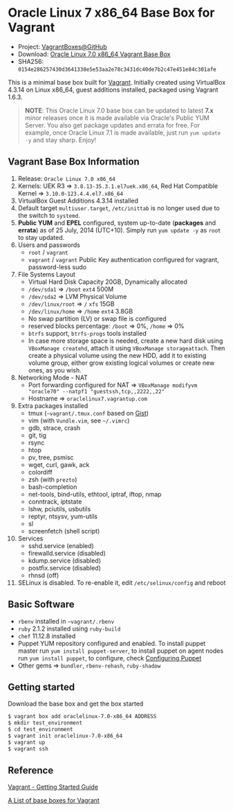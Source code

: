 # Oracle Linux 7 x86_64 Base Box for Vagrant

* Project: [VagrantBoxes@GitHub](https://github.com/terrywang/vagrantboxes)
* Download: [Oracle Linux 7.0 x86_64 Vagrant Base Box](http://cloud.terry.im/vagrant/oraclelinux-7-x86_64.box)
* SHA256: `0154e286257430d3641338e5e53aa2e78c3431dc40de7b2c47e451e84c301afe`

This is a minimal base box built for [Vagrant](http://www.vagrantup.com/). Initially created using VirtualBox 4.3.14 on Linux x86_64, guest additions installed, packaged using Vagrant 1.6.3.

> **NOTE**: This Oracle Linux 7.0 base box can be updated to latest **7.x** minor releases once it is made available via Oracle's Public YUM Server. You also get package updates and errata for free. For example, once Oracle Linux 7.1 is made available, just run `yum update -y` and stay sharp. Enjoy!

## Vagrant Base Box Information

1. Release: `Oracle Linux 7.0 x86_64`
2. Kernels: UEK R3  => `3.8.13-35.3.1.el7uek.x86_64`, Red Hat Compatible Kernel => `3.10.0-123.4.4.el7.x86_64`
2. VirtualBox Guest Additions 4.3.14 installed
3. Default target `multiuser.target`, `/etc/inittab` is no longer used due to the switch to `systemd`.
4. **Public YUM** and **EPEL** configured, system up-to-date (**packages** and **errata**) as of 25 July, 2014 (UTC+10). Simply run `yum update -y` as `root` to stay updated.
5. Users and passwords
    * `root` / `vagrant`
    * `vagrant` / `vagrant` Public Key authentication configured for vagrant, password-less sudo
6. File Systems Layout
    * Virtual Hard Disk Capacity 20GB, Dynamically allocated
    * `/dev/sda1` => `/boot` `ext4` 500M
    * `/dev/sda2` => LVM Physical Volume
    * `/dev/linux/root` => `/` `xfs` 15GB
    * `/dev/linux/home` => `/home` `ext4` 3.8GB
    * No swap partition (LV) or swap file is configured
    * reserved blocks percentage: `/boot` => 0%, `/home` => 0%
    * `btrfs` support, `btrfs-progs` tools installed
    * In case more storage space is needed, create a new hard disk using `VBoxManage createhd`, attach it using `VBoxManage storageattach`. Then create a physical volume using the new HDD, add it to existing volume group, either grow existing logical volumes or create new ones, as you wish.
7. Networking Mode - NAT
    * Port forwarding configured for NAT => `VBoxManage modifyvm "oracle70" --natpf1 "guestssh,tcp,,2222,,22"`
    * Hostname => `oraclelinux7.vagrantup.com`
8. Extra packages installed
    * tmux (`~vagrant/.tmux.conf` based on [Gist](https://gist.github.com/terrywang/3950393))
    * vim (with `Vundle.vim`, see `~/.vimrc`)
    * gdb, strace, crash
    * git, tig 
    * rsync
    * htop
    * pv, tree, psmisc
    * wget, curl, gawk, ack
    * colordiff
    * zsh (with `prezto`)
    * bash-completion
    * net-tools, bind-utils, ethtool, iptraf, iftop, nmap
    * conntrack, iptstate
    * lshw, pciutils, usbutils
    * reptyr, ntsysv, yum-utils
    * sl
    * screenfetch (shell script)
9. Services
    * sshd.service (enabled)
    * firewalld.service (disabled)
    * kdump.service (disabled)
    * postfix.service (disabled)
    * rhnsd (off)
10. SELinux is disabled. To re-enable it, edit `/etc/selinux/config` and reboot

## Basic Software
* `rbenv` installed in `~vagrant/.rbenv`
* `ruby` 2.1.2 installed using `ruby-build`
* `chef` 11.12.8 installed
* Puppet YUM repository configured and enabled. To install puppet master run `yum install puppet-server`, to install puppet on agent nodes run `yum install puppet`, to configure, check [Configuring Puppet](http://docs.puppetlabs.com/guides/configuring.html)
* Other gems => `bundler`, `rbenv-rehash`, `ruby-shadow`

## Getting started

Download the base box and get the box started

```bash
$ vagrant box add oraclelinux-7.0-x86_64 ADDRESS
$ mkdir test_environment
$ cd test_environment
$ vagrant init oraclelinux-7.0-x86_64
$ vagrant up
$ vagrant ssh
```

## Reference

[Vagrant - Getting Started Guide](http://docs.vagrantup.com/v2/getting-started/)

[A List of base boxes for Vagrant](http://vagrantbox.es/)
